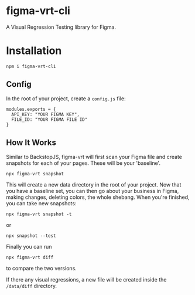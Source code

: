 figma-vrt-cli
=============

A Visual Regression Testing library for Figma. 
#  Installation

`npm i figma-vrt-cli`

## Config

In the root of your project, create a `config.js` file:
```
modules.exports = {
  API_KEY: "YOUR FIGMA KEY",
  FILE_ID: "YOUR FIGMA FILE ID"
}
```

## How It Works

Similar to BackstopJS, figma-vrt will first scan your Figma file and create snapshots for each of your pages. These will be your 'baseline'.

```
npx figma-vrt snapshot
```

This will create a new data directory in the root of your project. Now that you have a baseline set, you can then go about your business in Figma, making changes, deleting colors, the whole shebang. When you're finished, you can take new snapshots:

```
npx figma-vrt snapshot -t
```

or 

```
npx snapshot --test
```

Finally you can run
```
npx figma-vrt diff
```

to compare the two versions. 

If there any visual regressions, a new file will be created inside the `/data/diff` directory.

